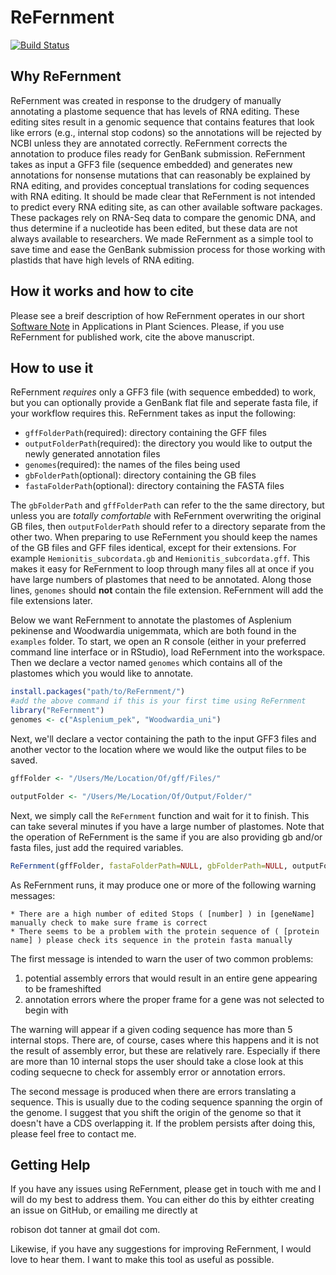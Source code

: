 # ReFernment
[![Build Status](https://travis-ci.com/TARobison/ReFernment.svg?token=q2xtkzWBws7Qp6deSQsN&branch=master)](https://travis-ci.com/TARobison/ReFernment)

## Why ReFernment
ReFernment was created in response to the drudgery of manually annotating a plastome sequence that has levels of RNA editing. These editing sites result in a genomic sequence that contains features that look like errors (e.g., internal stop codons) so the annotations will be rejected by NCBI unless they are annotated correctly. ReFernment corrects the annotation to produce files ready for GenBank submission. ReFernment takes as input a GFF3 file (sequence embedded) and generates new annotations for nonsense mutations that can reasonably be explained by RNA editing, and provides conceptual translations for coding sequences with RNA editing. It should be made clear that ReFernment is not intended to predict every RNA editing site, as can other available software packages. These packages rely on RNA-Seq data to compare the genomic DNA, and thus determine if a nucleotide has been edited, but these data are not always available to researchers. We made ReFernment as a simple tool to save time and ease the GenBank submission process for those working with plastids that have high levels of RNA editing. 

## How it works and how to cite
Please see a breif description of how ReFernment operates in our short [Software Note](https://doi.org/10.1002/aps3.1216) in Applications in Plant Sciences. Please, if you use ReFernment for published work, cite the above manuscript.  

## How to use it
ReFernment *requires* only a GFF3 file (with sequence embedded) to work, but you can optionally provide a GenBank flat file and seperate fasta file, if your workflow requires this. ReFernment takes as input the following:

* `gffFolderPath`(required): directory containing the GFF files 
* `outputFolderPath`(required): the directory you would like to output the newly generated annotation files
* `genomes`(required): the names of the files being used
* `gbFolderPath`(optional): directory containing the GB files
* `fastaFolderPath`(optional): directory containing the FASTA files

The `gbFolderPath` and `gffFolderPath` can refer to the the same directory, but unless you are *totally comfortable* with ReFernment overwriting the original GB files, then `outputFolderPath` should refer to a directory separate from the other two. When preparing to use ReFernment you should keep the names of the GB files and GFF files identical, except for their extensions. For example `Hemionitis_subcordata.gb` and `Hemionitis_subcordata.gff`. This makes it easy for ReFernment to loop through many files all at once if you have large numbers of plastomes that need to be annotated. Along those lines, `genomes` should **not** contain the file extension. ReFernment will add the file extensions later.

Below we want ReFernment to annotate the plastomes of Asplenium pekinense and Woodwardia unigemmata, which are both found in the `examples` folder. To start, we open an R console (either in your preferred command line interface or in RStudio), load ReFernment into the workspace. Then we declare a vector named `genomes` which contains all of the plastomes which you would like to annotate. 

```r
install.packages("path/to/ReFernment/")
#add the above command if this is your first time using ReFernment
library("ReFernment")
genomes <- c("Asplenium_pek", "Woodwardia_uni")
```
Next, we'll declare a vector containing the path to the input GFF3 files and another vector to the location where we would like the output files to be saved. 

```r
gffFolder <- "/Users/Me/Location/Of/gff/Files/"

outputFolder <- "/Users/Me/Location/Of/Output/Folder/"
```

Next, we simply call the `ReFernment` function and wait for it to finish. This can take several minutes if you have a large number of plastomes. Note that the operation of ReFernment is the same if you are also providing gb and/or fasta files, just add the required variables. 

```r
ReFernment(gffFolder, fastaFolderPath=NULL, gbFolderPath=NULL, outputFolder, genomes)
```
As ReFernment runs, it may produce one or more of the following warning messages:

```
* There are a high number of edited Stops ( [number] ) in [geneName] manually check to make sure frame is correct
* There seems to be a problem with the protein sequence of ( [protein name] ) please check its sequence in the protein fasta manually
```

The first message is intended to warn the user of two common problems:

1. potential assembly errors that would result in an entire gene appearing to be frameshifted
2. annotation errors where the proper frame for a gene was not selected to begin with

The warning will appear if a given coding sequence has more than 5 internal stops. There are, of course, cases where this happens and it is not the result of assembly error, but these are relatively rare. Especially if there are more than 10 internal stops the user should take a close look at this coding sequecne to check for assembly error or annotation errors. 

The second message is produced when there are errors translating a sequence. This is usually due to the coding sequence spanning the orgin of the genome. I suggest that you shift the origin of the genome so that it doesn't have a CDS overlapping it. If the problem persists after doing this, please feel free to contact me. 

## Getting Help
If  you have any issues using ReFernment, please get in touch with me and I will do my best to address them. You can either do this by eithter creating an issue on GitHub, or emailing me directly at 

robison dot tanner at gmail dot com. 

Likewise, if you have any suggestions for improving ReFernment, I would love to hear them. I want to make this tool as useful as possible. 
